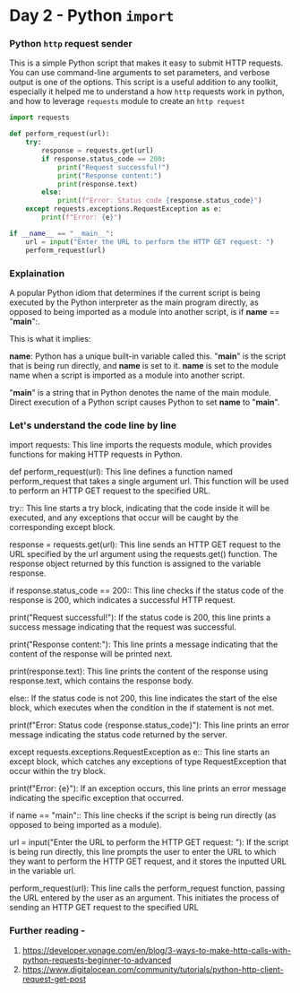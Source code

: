 # Day 2 - Python `import` 

### Python `http` request sender

This is a simple Python script that makes it easy to submit HTTP requests. You can use command-line arguments to set parameters, and verbose output is one of the options. This script is a useful addition to any toolkit, especially it helped me to understand a how `http` requests work in python, and how to leverage `requests` module to create an `http request`

```python
import requests

def perform_request(url):
    try:
        response = requests.get(url)
        if response.status_code == 200:
            print("Request successful!")
            print("Response content:")
            print(response.text)
        else:
            print(f"Error: Status code {response.status_code}")
    except requests.exceptions.RequestException as e:
        print(f"Error: {e}")

if __name__ == "__main__":
    url = input("Enter the URL to perform the HTTP GET request: ")
    perform_request(url)

```

### Explaination 

A popular Python idiom that determines if the current script is being executed by the Python interpreter as the main program directly, as opposed to being imported as a module into another script, is if __name__ == "__main__":.

This is what it implies:

__name__: Python has a unique built-in variable called this. "__main__" is the script that is being run directly, and __name__ is set to it. __name__ is set to the module name when a script is imported as a module into another script.

"__main__" is a string that in Python denotes the name of the main module. Direct execution of a Python script causes Python to set __name__ to "__main__".

### Let's understand the code line by line

import requests: This line imports the requests module, which provides functions for making HTTP requests in Python.

def perform_request(url): This line defines a function named perform_request that takes a single argument url. This function will be used to perform an HTTP GET request to the specified URL.

try:: This line starts a try block, indicating that the code inside it will be executed, and any exceptions that occur will be caught by the corresponding except block.

response = requests.get(url): This line sends an HTTP GET request to the URL specified by the url argument using the requests.get() function. The response object returned by this function is assigned to the variable response.

if response.status_code == 200:: This line checks if the status code of the response is 200, which indicates a successful HTTP request.

print("Request successful!"): If the status code is 200, this line prints a success message indicating that the request was successful.

print("Response content:"): This line prints a message indicating that the content of the response will be printed next.

print(response.text): This line prints the content of the response using response.text, which contains the response body.

else:: If the status code is not 200, this line indicates the start of the else block, which executes when the condition in the if statement is not met.

print(f"Error: Status code {response.status_code}"): This line prints an error message indicating the status code returned by the server.

except requests.exceptions.RequestException as e:: This line starts an except block, which catches any exceptions of type RequestException that occur within the try block.

print(f"Error: {e}"): If an exception occurs, this line prints an error message indicating the specific exception that occurred.

if name == "main":: This line checks if the script is being run directly (as opposed to being imported as a module).

url = input("Enter the URL to perform the HTTP GET request: "): If the script is being run directly, this line prompts the user to enter the URL to which they want to perform the HTTP GET request, and it stores the inputted URL in the variable url.

perform_request(url): This line calls the perform_request function, passing the URL entered by the user as an argument. This initiates the process of sending an HTTP GET request to the specified URL

### Further reading -

1. https://developer.vonage.com/en/blog/3-ways-to-make-http-calls-with-python-requests-beginner-to-advanced
2. https://www.digitalocean.com/community/tutorials/python-http-client-request-get-post
